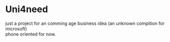 # Uni4need
just a project for an comming age business idea (an unknown compition for microsoft) <br>
phone oriented for now.
<!-- i know the idea and the memory code for this project is SameerB
(in case i forget) -->

